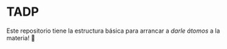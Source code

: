 # TADP

Este repositorio tiene la estructura básica para arrancar a _darle átomos_ a la materia! :rocket:
